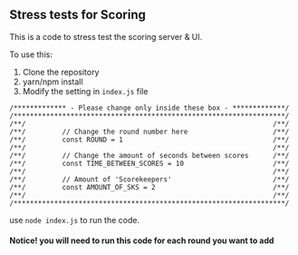 ## Stress tests for Scoring

This is a code to stress test the scoring server & UI.

To use this:
 1. Clone the repository
 2. yarn/npm install
 3. Modify the setting in `index.js` file
 
 ```
/************* - Please change only inside these box - *************/
/*******************************************************************/
/**/                                                             /**/
/**/         // Change the round number here                     /**/
/**/         const ROUND = 1                                     /**/
/**/                                                             /**/
/**/         // Change the amount of seconds between scores      /**/
/**/         const TIME_BETWEEN_SCORES = 10                      /**/
/**/                                                             /**/
/**/         // Amount of 'Scorekeepers'                         /**/
/**/         const AMOUNT_OF_SKS = 2                             /**/
/**/                                                             /**/
/*******************************************************************/
 ```
 
 use `node index.js` to run the code.
 
 
 #### Notice! you will need to run this code for **each** round you want to add
